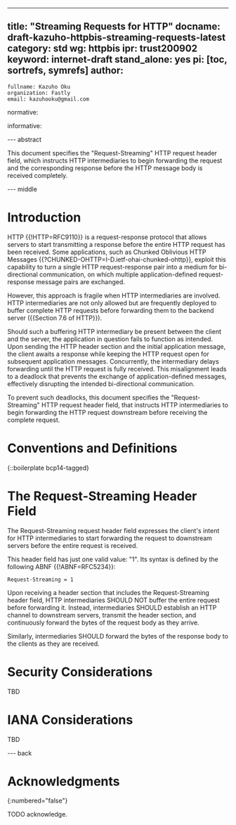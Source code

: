 ---
title: "Streaming Requests for HTTP"
docname: draft-kazuho-httpbis-streaming-requests-latest
category: std
wg: httpbis
ipr: trust200902
keyword: internet-draft
stand_alone: yes
pi: [toc, sortrefs, symrefs]
author:
-
    fullname: Kazuho Oku
    organization: Fastly
    email: kazuhooku@gmail.com

normative:

informative:


--- abstract

This document specifies the "Request-Streaming" HTTP request header field, which
instructs HTTP intermediaries to begin forwarding the request and the
corresponding response before the HTTP message body is received completely.


--- middle

# Introduction

HTTP {{!HTTP=RFC9110}} is a request-response protocol that allows servers to
start transmitting a response before the entire HTTP request has been received.
Some applications, such as Chunked Oblivious HTTP Messages
{{?CHUNKED-OHTTP=I-D.ietf-ohai-chunked-ohttp}}, exploit this capability to turn
a single HTTP request-response pair into a medium for bi-directional
communication, on which multiple application-defined request-response message
pairs are exchanged.

However, this approach is fragile when HTTP intermediaries are involved. HTTP
intermediaries are not only allowed but are frequently deployed to buffer
complete HTTP requests before forwarding them to the backend server
({{Section 7.6 of HTTP}}).

Should such a buffering HTTP intermediary be present between the client and the
server, the application in question fails to function as intended. Upon sending
the HTTP header section and the initial application message, the client awaits a
response while keeping the HTTP request open for subsequent application
messages. Concurrently, the intermediary delays forwarding until the HTTP
request is fully received. This misalignment leads to a deadlock that prevents
the exchange of application-defined messages, effectively disrupting the
intended bi-directional communication.


To prevent such deadlocks, this document specifies the "Request-Streaming" HTTP
request header field, that instructs HTTP intermediaries to begin forwarding the
HTTP request downstream before receiving the complete request.


# Conventions and Definitions

{::boilerplate bcp14-tagged}


# The Request-Streaming Header Field

The Request-Streaming request header field expresses the client's intent for
HTTP intermediaries to start forwarding the request to downstream servers before
the entire request is received.

This header field has just one valid value: "1". Its syntax is defined by the
following ABNF {{!ABNF=RFC5234}}:

~~~
Request-Streaming = 1
~~~

Upon receiving a header section that includes the Request-Streaming header
field, HTTP intermediaries SHOULD NOT buffer the entire request before
forwarding it. Instead, intermediaries SHOULD establish an HTTP channel to
downstream servers, transmit the header section, and continuously forward the
bytes of the request body as they arrive.

Similarly, intermediaries SHOULD forward the bytes of the response body to the
clients as they are received.


# Security Considerations

TBD


# IANA Considerations

TBD

--- back

# Acknowledgments
{:numbered="false"}

TODO acknowledge.
